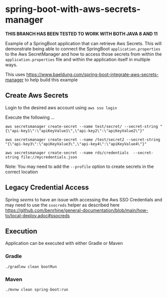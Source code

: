 # spring-boot-with-aws-secrets-manager

**THIS BRANCH HAS BEEN TESTED TO WORK WITH BOTH JAVA 8 AND 11**

Example of a SpringBoot application that can retrieve Aws Secrets. This will demonstrate being able to connect the SpringBoot
`application.properties` to the Aws SecretManager and how to access those secrets from within the `application.properties`
file and within the application itself in multiple ways.

This uses https://www.baeldung.com/spring-boot-integrate-aws-secrets-manager to help build this example

## Create Aws Secrets

Login to the desired aws account using `aws sso login`

Execute the following ...

```shell
aws secretsmanager create-secret --name test/secret/ --secret-string "{\"api-key1\":\"apiKeyValue1\",\"api-key2\":\"apiKeyValue2\"}" 

aws secretsmanager create-secret --name /test/secret2 --secret-string "{\"api-key3\":\"apiKeyValue3\",\"api-key4\":\"apiKeyValue4\"}" 

aws secretsmanager create-secret --name rds/credentials  --secret-string file://mycredentials.json  
```

Note: You may need to add the `--profile` option to create secrets in the correct location

## Legacy Credential Access

Spring _seems_ to have an issue with accessing the Aws SSO Credentials and may need to use the `ssocreds` helper as 
described here https://github.com/benrhine/general-documentation/blob/main/how-to/local-deploy.adoc#ssocreds

## Execution

Application can be executed with either Gradle or Maven

### Gradle

```shell
./gradlew clean bootRun  
```

### Maven

```shell
./mvnw clean spring-boot:run   
```
